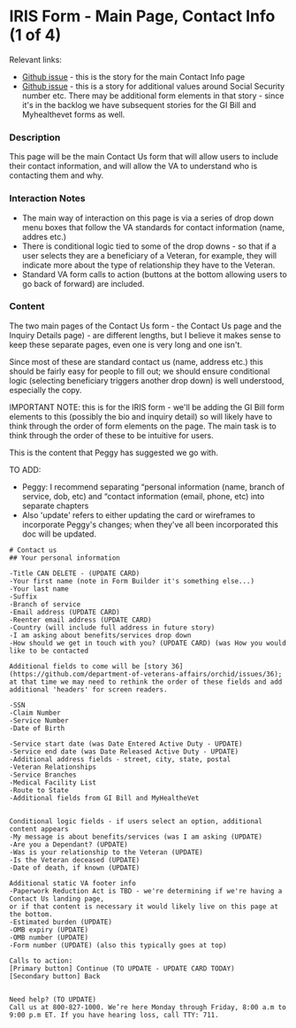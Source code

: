 # IRIS Form - Main Page, Contact Info (1 of 4)

Relevant links: 
- [Github issue](https://github.com/department-of-veterans-affairs/orchid/issues/68) - this is the story for the main Contact Info page
- [Github issue](https://github.com/department-of-veterans-affairs/orchid/issues/36) - this is a story for additional values around Social Security number etc.  There may be additional form elements in that story - since it's in the backlog we have subsequent stories for the GI Bill and Myhealthevet forms as well.

### Description
This page will be the main Contact Us form that will allow users to include their contact information, and will allow the VA to understand who is contacting them and why.

### Interaction Notes

- The main way of interaction on this page is via a series of drop down menu boxes that follow the VA standards for contact information (name, addres etc.)
- There is conditional logic tied to some of the drop downs - so that if a user selects they are a beneficiary of a Veteran, for example, they will indicate more about the type of relationship they have to the Veteran.
- Standard VA form calls to action (buttons at the bottom allowing users to go back of forward) are included.

### Content

The two main pages of the Contact Us form - the Contact Us page and the Inquiry Details page) - are different lengths, but I believe it makes sense to keep these separate pages, even one is very long and one isn't.  

Since most of these are standard contact us (name, address etc.) this should be fairly easy for people to fill out; we should ensure conditional logic (selecting beneficiary triggers another drop down) is well understood, especially the copy. 

IMPORTANT NOTE: this is for the IRIS form - we'll be adding the GI Bill form elements to this (possibly the bio and inquiry detail) so will likely have to think through the order of form elements on the page.  The main task is to think through the order of these to be intuitive for users.

This is the content that Peggy has suggested we go with.

TO ADD:
- Peggy: I recommend separating “personal information (name, branch of service, dob, etc) and “contact information (email, phone, etc) into separate chapters
- Also 'update' refers to either updating the card or wireframes to incorporate Peggy's changes; when they've all been incorporated this doc will be updated.

```
# Contact us
## Your personal information

-Title CAN DELETE - (UPDATE CARD)
-Your first name (note in Form Builder it's something else...)
-Your last name
-Suffix
-Branch of service
-Email address (UPDATE CARD)
-Reenter email address (UPDATE CARD)
-Country (will include full address in future story)
-I am asking about benefits/services drop down
-How should we get in touch with you? (UPDATE CARD) (was How you would like to be contacted

Additional fields to come will be [story 36](https://github.com/department-of-veterans-affairs/orchid/issues/36); 
at that time we may need to rethink the order of these fields and add additional 'headers' for screen readers. 

-SSN
-Claim Number
-Service Number
-Date of Birth

-Service start date (was Date Entered Active Duty - UPDATE)
-Service end date (was Date Released Active Duty - UPDATE)
-Additional address fields - street, city, state, postal
-Veteran Relationships	
-Service Branches	
-Medical Facility List		
-Route to State
-Additional fields from GI Bill and MyHealtheVet


Conditional logic fields - if users select an option, additional content appears
-My message is about benefits/services (was I am asking (UPDATE)
-Are you a Dependant? (UPDATE)
-Was is your relationship to the Veteran (UPDATE)
-Is the Veteran deceased (UPDATE)
-Date of death, if known (UPDATE)

Additional static VA footer info
-Paperwork Reduction Act is TBD - we're determining if we're having a Contact Us landing page, 
or if that content is necessary it would likely live on this page at the bottom.
-Estimated burden (UPDATE)
-OMB expiry (UPDATE)
-OMB number (UPDATE)
-Form number (UPDATE) (also this typically goes at top)

Calls to action:
[Primary button] Continue (TO UPDATE - UPDATE CARD TODAY)
[Secondary button] Back


Need help? (TO UPDATE)
Call us at 800-827-1000. We’re here Monday through Friday, 8:00 a.m to 9:00 p.m ET. If you have hearing loss, call TTY: 711.



```
